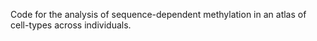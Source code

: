 Code for the analysis of sequence-dependent methylation in an atlas of cell-types across individuals.
